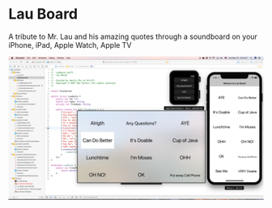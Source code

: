# Lau Board

A tribute to Mr. Lau and his amazing quotes through a soundboard on your iPhone, iPad, Apple Watch, Apple TV

![Demo](https://raw.githubusercontent.com/ApolloZhu/Lau-Board/master/Demo.png)
